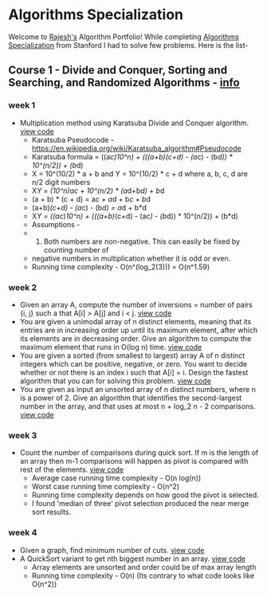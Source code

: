 # Algorithms Specialization
Welcome to [Rajesh's](http://www.rajeshsurana.com) Algorithm Portfolio! While completing [Algorithms Specialization](https://www.coursera.org/specializations/algorithms) from Stanford I had to solve few problems. Here is the list-

## Course 1 - Divide and Conquer, Sorting and Searching, and Randomized Algorithms - [info](https://www.coursera.org/learn/algorithms-divide-conquer#syllabus)

### week 1
* Multiplication method using Karatsuba Divide and Conquer algorithm. [view code](https://github.com/rajeshsurana/Algorithm/blob/main/divideConquer_sortingSearching_randomizedAlgo/week1/KaratsubaMultiplication.java)
	 * Karatsuba Pseudocode - https://en.wikipedia.org/wiki/Karatsuba_algorithm#Pseudocode
	 * Karatsuba formula = ((a*c)*10^n) + (((a+b)*(c+d) - (a*c) - (b*d)) * 10^(n/2)) + (b*d)
	 * X = 10^(10/2) * a + b and Y = 10^(10/2) * c + d where a, b, c, d are n/2 digit numbers
	 * X*Y = (10^n)*a*c + 10^(n/2) * (a*d+b*d) + b*d
	 * (a + b) * (c + d) = a*c + a*d + b*c + b*d
	 * (a+b)*(c+d) - (a*c) - (b*d) = a*d + b*d
	 * X*Y = ((a*c)*10^n) + (((a+b)*(c+d) - (a*c) - (b*d)) * 10^(n/2)) + (b*d)
	 * Assumptions -
	 * 1. Both numbers are non-negative. This can easily be fixed by counting number of
	 * negative numbers in multiplication whether it is odd or even.
	 * Running time complexity - O(n^(log_2(3))) = O(n^1.59)
### week 2
* Given an array A, compute the number of inversions = number of pairs {i, j} such a that A[i] > A[j] and i < j. [view code](https://github.com/rajeshsurana/Algorithm/blob/main/divideConquer_sortingSearching_randomizedAlgo/week2/CountInversions.java)
* You are given a unimodal array of n distinct elements, meaning that its entries are in increasing order up until its maximum element, after which its elements are in decreasing order. Give an algorithm to compute the maximum element that runs in O(log n) time. [view code](https://github.com/rajeshsurana/Algorithm/blob/main/divideConquer_sortingSearching_randomizedAlgo/week2/MaxFinderInUnimodalArray.java)
* You are given a sorted (from smallest to largest) array A of n distinct integers which can be positive, negative, or zero. You want to decide whether or not there is an index i such that A[i] = i. Design the fastest algorithm that you can for solving this problem. [view code](https://github.com/rajeshsurana/Algorithm/blob/main/divideConquer_sortingSearching_randomizedAlgo/week2/SameIndexValueFinder.java)
* You are given as input an unsorted array of n distinct numbers, where n is a power of 2. Give an algorithm that identifies the second-largest number in the array, and that uses at most n + log_2 n - 2 comparisons. [view code](https://github.com/rajeshsurana/Algorithm/blob/main/divideConquer_sortingSearching_randomizedAlgo/week2/SecondLargestFinderInUnsorted.java)
### week 3
* Count the number of comparisons during quick sort. If m is the length of an array then m-1 comparisons will happen as pivot is compared with rest of the elements. [view code](https://github.com/rajeshsurana/Algorithm/blob/main/divideConquer_sortingSearching_randomizedAlgo/week3/QuickSort.java)
	 * Average case running time complexity - O(n log(n))
	 * Worst case running time complexity - O(n^2)
	 * Running time complexity depends on how good the pivot is selected.
	 * I found 'median of three' pivot selection produced the near merge sort results.
### week 4
* Given a graph, find minimum number of cuts. [view code](https://github.com/rajeshsurana/Algorithm/blob/main/divideConquer_sortingSearching_randomizedAlgo/week4/GraphMinCutFinder.java)
* A QuickSort variant to get nth biggest number in an array. [view code](https://github.com/rajeshsurana/Algorithm/blob/main/divideConquer_sortingSearching_randomizedAlgo/week4/NthLargestFinder.java)
	 * Array elements are unsorted and order could be of max array length
	 * Running time complexity - O(n) (Its contrary to what code looks like O(n^2))
